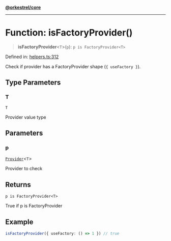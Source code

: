 [**@orkestrel/core**](../index.md)

***

# Function: isFactoryProvider()

> **isFactoryProvider**\<`T`\>(`p`): `p is FactoryProvider<T>`

Defined in: [helpers.ts:312](https://github.com/orkestrel/core/blob/36bb4ac962a6eb83d3b3b7e1d15ed7b2fd751427/src/helpers.ts#L312)

Check if provider has a FactoryProvider shape (`{ useFactory }`).

## Type Parameters

### T

`T`

Provider value type

## Parameters

### p

[`Provider`](../type-aliases/Provider.md)\<`T`\>

Provider to check

## Returns

`p is FactoryProvider<T>`

True if p is FactoryProvider

## Example

```ts
isFactoryProvider({ useFactory: () => 1 }) // true
```
